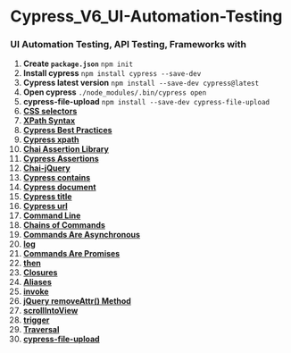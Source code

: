 # Cypress_V6_UI-Automation-Testing

### UI Automation Testing, API Testing, Frameworks with

1. **Create `package.json`**
   `npm init`
2. **Install cypress**
   `npm install cypress --save-dev`
3. **Cypress latest version**
   `npm install --save-dev cypress@latest`
4. **Open cypress**
   `./node_modules/.bin/cypress open`
5. **cypress-file-upload**
   `npm install --save-dev cypress-file-upload`
6. **[CSS selectors](https://developer.mozilla.org/en-US/docs/Web/CSS/CSS_Selectors)**
7. **[XPath Syntax](https://www.w3schools.com/xml/xpath_syntax.asp)**
8. **[Cypress Best Practices](https://docs.cypress.io/guides/references/best-practices#Organizing-Tests-Logging-In-Controlling-State)**
9. **[Cypress xpath](https://github.com/cypress-io/cypress-xpath)**
10. **[Chai Assertion Library](https://www.chaijs.com/)**
11. **[Cypress Assertions](https://docs.cypress.io/guides/references/assertions#Chai)**
12. **[Chai-jQuery](https://docs.cypress.io/guides/references/assertions#Chai-jQuery)**
13. **[Cypress contains](https://docs.cypress.io/api/commands/contains#Syntax)**
14. **[Cypress document](https://docs.cypress.io/api/commands/document#Syntax)**
15. **[Cypress title](https://docs.cypress.io/api/commands/title#Syntax)**
16. **[Cypress url](https://docs.cypress.io/api/commands/url#Syntax)**
17. **[Command Line](https://docs.cypress.io/guides/guides/command-line#Installation)**
18. **[Chains of Commands](https://docs.cypress.io/guides/core-concepts/introduction-to-cypress#Chains-of-Commands)**
19. **[Commands Are Asynchronous](https://docs.cypress.io/guides/core-concepts/introduction-to-cypress#Commands-Are-Asynchronous)**
20. **[log](https://docs.cypress.io/api/commands/log)**
21. **[Commands Are Promises](https://docs.cypress.io/guides/core-concepts/introduction-to-cypress#Commands-Are-Promises)**
22. **[then](https://docs.cypress.io/api/commands/then#Syntax)**
23. **[Closures](https://docs.cypress.io/guides/core-concepts/variables-and-aliases#Closures)**
24. **[Aliases](https://docs.cypress.io/guides/core-concepts/variables-and-aliases#Aliases)**
25. **[invoke](https://docs.cypress.io/api/commands/invoke#Syntax)**
26. **[jQuery removeAttr() Method](https://www.w3schools.com/jquery/html_removeattr.asp)**
27. **[scrollIntoView](https://docs.cypress.io/api/commands/scrollintoview#Syntax)**
28. **[trigger](https://docs.cypress.io/api/commands/trigger)**
29. **[Traversal](https://example.cypress.io/commands/traversal)**
30. **[cypress-file-upload](https://www.npmjs.com/package/cypress-file-upload)**

